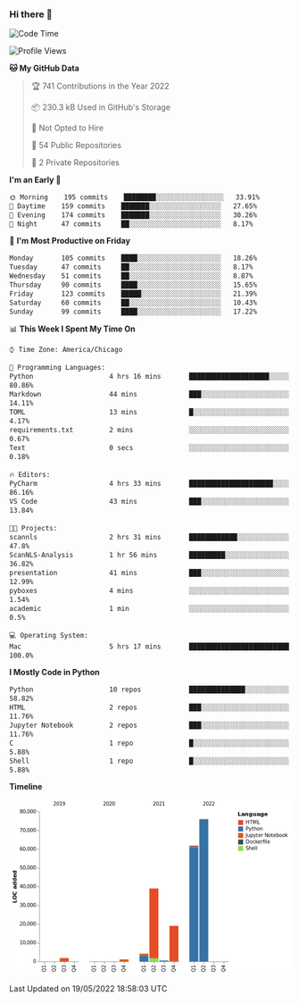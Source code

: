 ### Hi there 👋

<!--
**cauliyang/cauliyang** is a ✨ _special_ ✨ repository because its `README.md` (this file) appears on your GitHub profile.

Here are some ideas to get you started:

- 🔭 I’m currently working on ...
- 🌱 I’m currently learning ...
- 👯 I’m looking to collaborate on ...
- 🤔 I’m looking for help with ...
- 💬 Ask me about ...
- 📫 How to reach me: ...
- 😄 Pronouns: ...
- ⚡ Fun fact: ...
-->

<!--START_SECTION:waka-->
![Code Time](http://img.shields.io/badge/Code%20Time-0%20secs-blue)

![Profile Views](http://img.shields.io/badge/Profile%20Views-0-blue)

**🐱 My GitHub Data** 

> 🏆 741 Contributions in the Year 2022
 > 
> 📦 230.3 kB Used in GitHub's Storage 
 > 
> 🚫 Not Opted to Hire
 > 
> 📜 54 Public Repositories 
 > 
> 🔑 2 Private Repositories  
 > 
**I'm an Early 🐤** 

```text
🌞 Morning    195 commits    ████████░░░░░░░░░░░░░░░░░   33.91% 
🌆 Daytime    159 commits    ███████░░░░░░░░░░░░░░░░░░   27.65% 
🌃 Evening    174 commits    ███████░░░░░░░░░░░░░░░░░░   30.26% 
🌙 Night      47 commits     ██░░░░░░░░░░░░░░░░░░░░░░░   8.17%

```
📅 **I'm Most Productive on Friday** 

```text
Monday       105 commits    ████░░░░░░░░░░░░░░░░░░░░░   18.26% 
Tuesday      47 commits     ██░░░░░░░░░░░░░░░░░░░░░░░   8.17% 
Wednesday    51 commits     ██░░░░░░░░░░░░░░░░░░░░░░░   8.87% 
Thursday     90 commits     ████░░░░░░░░░░░░░░░░░░░░░   15.65% 
Friday       123 commits    █████░░░░░░░░░░░░░░░░░░░░   21.39% 
Saturday     60 commits     ██░░░░░░░░░░░░░░░░░░░░░░░   10.43% 
Sunday       99 commits     ████░░░░░░░░░░░░░░░░░░░░░   17.22%

```


📊 **This Week I Spent My Time On** 

```text
⌚︎ Time Zone: America/Chicago

💬 Programming Languages: 
Python                   4 hrs 16 mins       ████████████████████░░░░░   80.86% 
Markdown                 44 mins             ███░░░░░░░░░░░░░░░░░░░░░░   14.11% 
TOML                     13 mins             █░░░░░░░░░░░░░░░░░░░░░░░░   4.17% 
requirements.txt         2 mins              ░░░░░░░░░░░░░░░░░░░░░░░░░   0.67% 
Text                     0 secs              ░░░░░░░░░░░░░░░░░░░░░░░░░   0.18%

🔥 Editors: 
PyCharm                  4 hrs 33 mins       █████████████████████░░░░   86.16% 
VS Code                  43 mins             ███░░░░░░░░░░░░░░░░░░░░░░   13.84%

🐱‍💻 Projects: 
scannls                  2 hrs 31 mins       ████████████░░░░░░░░░░░░░   47.8% 
ScanNLS-Analysis         1 hr 56 mins        █████████░░░░░░░░░░░░░░░░   36.82% 
presentation             41 mins             ███░░░░░░░░░░░░░░░░░░░░░░   12.99% 
pyboxes                  4 mins              ░░░░░░░░░░░░░░░░░░░░░░░░░   1.54% 
academic                 1 min               ░░░░░░░░░░░░░░░░░░░░░░░░░   0.5%

💻 Operating System: 
Mac                      5 hrs 17 mins       █████████████████████████   100.0%

```

**I Mostly Code in Python** 

```text
Python                   10 repos            ██████████████░░░░░░░░░░░   58.82% 
HTML                     2 repos             ███░░░░░░░░░░░░░░░░░░░░░░   11.76% 
Jupyter Notebook         2 repos             ███░░░░░░░░░░░░░░░░░░░░░░   11.76% 
C                        1 repo              █░░░░░░░░░░░░░░░░░░░░░░░░   5.88% 
Shell                    1 repo              █░░░░░░░░░░░░░░░░░░░░░░░░   5.88%

```


**Timeline**

![Chart not found](https://raw.githubusercontent.com/cauliyang/cauliyang/main/charts/bar_graph.png) 


 Last Updated on 19/05/2022 18:58:03 UTC
<!--END_SECTION:waka-->
